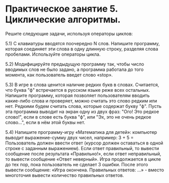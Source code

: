 # Практическое занятие 5. Циклические алгоритмы.

Решите следующие задачи, используя операторы циклов:

5.1) С клавиатуры вводятся поочередно N слов.  Напишите программу, которая соединяет эти слова в одну длинную строку, разделяя слова пробелами. Используйте операторы цикла.

5.2) Модифицируйте предыдущую программу так, чтобы число вводимых слов не было задано, а программа работала до того момента, как пользователь введет слово «stop».

5.3) В игре в слова ценится наличие редких букв в словах. Считается, что буква "ф" встречается в русском языке реже всех остальных. Напишите программу, которая позволяет пользователям вводить какие-либо слова и проверяет, можно считать это слово редким или нет. Редкими будем считать слова, которые содержат букву "ф". Пусть эта программа выводит на экран одну из двух фраз: "Ого! Это редкое слово!", если в слове есть буква "ф", или "Эх, это не очень редкое слово...", если в нём этой буквы нет. 

5.4) Напишите программу-игру «Математика для детей»: компьютер выводит выражение-сумму двух чисел, например: 3 + 5 =
Пользователь должен ввести ответ (курсор должен оставаться в одной строке с заданным выражением). Если ответ правильный, то вывести сообщение после результата «Правильно!», если ответ неправильный, то вывести сообщение «Ответ неверный». 
Игра продолжается в цикле до тех пор, пока пользователь не сделает 3 ошибки. После этого вывести сообщение: «Игра окончена. Правильных ответов: …» - вместо многоточия вывести количество правильных ответов.
